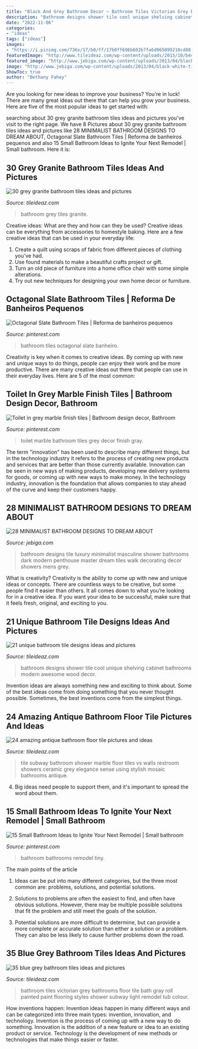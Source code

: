```yaml
---
title: "Black And Grey Bathroom Decor ~ Bathroom Tiles Victorian Grey Bathrooms Floor Tile Bath Gray Roll Painted Paint Flooring Styles Shower Subway Light Remodel Tub Colour"
description: "Bathroom designs shower tile cool unique shelving cabinet bathrooms modern awesome wood decor"
date: "2022-11-06"
categories:
- "ideas"
tags: ["ideas"]
images:
- "https://i.pinimg.com/736x/17/b0/ff/17b0ff696b602b7fa6d965099210cd88.jpg"
featuredImage: "http://www.tileideaz.com/wp-content/uploads/2015/10/b442b3d347e0e45558085a5b868d6fbb.jpg"
featured_image: "http://www.jebiga.com/wp-content/uploads/2013/04/black-white-tile-luxury-bathroom.jpg"
image: "http://www.jebiga.com/wp-content/uploads/2013/04/black-white-tile-luxury-bathroom.jpg"
ShowToc: true
author: "Bethany Fahey"
---
```



Are you looking for new ideas to improve your business? You're in luck! There are many great ideas out there that can help you grow your business. Here are five of the most popular ideas to get started with:

	

		
searching about 30 grey granite bathroom tiles ideas and pictures you've visit to the right page. We have 8 Pictures about 30 grey granite bathroom tiles ideas and pictures like 28 MINIMALIST BATHROOM DESIGNS TO DREAM ABOUT, Octagonal Slate Bathroom Tiles | Reforma de banheiros pequenos and also 15 Small Bathroom Ideas to Ignite Your Next Remodel | Small bathroom. Here it is:
		
    
## 30 Grey Granite Bathroom Tiles Ideas And Pictures

<img loading=lazy src="http://www.tileideaz.com/wp-content/uploads/2015/08/0324.jpg" onerror="this.onerror=null;this.src='https://tse2.mm.bing.net/th?id=OIP.C5p4S5VVlTQ8PvZ6ux---QHaLH&amp;pid=15.1';" alt="30 grey granite bathroom tiles ideas and pictures">

_Source: tileideaz.com_

>bathroom grey tiles granite. 

	

Creative ideas: What are they and how can they be used?
Creative ideas can be everything from accessories to homestyle baking. Here are a few creative ideas that can be used in your everyday life: 
1. Create a quilt using scraps of fabric from different pieces of clothing you've had.
2. Use found materials to make a beautiful crafts project or gift.
3. Turn an old piece of furniture into a home office chair with some simple alterations.
4. Try out new techniques for designing your own home decor or furniture.

    
## Octagonal Slate Bathroom Tiles | Reforma De Banheiros Pequenos

<img loading=lazy src="https://i.pinimg.com/736x/17/b0/ff/17b0ff696b602b7fa6d965099210cd88.jpg" onerror="this.onerror=null;this.src='https://tse2.mm.bing.net/th?id=OIP.P7fJKu25GVZYVkfp_5Yh1gHaKA&amp;pid=15.1';" alt="Octagonal Slate Bathroom Tiles | Reforma de banheiros pequenos">

_Source: pinterest.com_

>bathroom tiles octagonal slate banheiro. 

	

Creativity is key when it comes to creative ideas. By coming up with new and unique ways to do things, people can enjoy their work and be more productive. There are many creative ideas out there that people can use in their everyday lives. Here are 5 of the most common: 

    
## Toilet In Grey Marble Finish Tiles | Bathroom Design Decor, Bathroom

<img loading=lazy src="https://i.pinimg.com/736x/5f/89/d8/5f89d842629d96351eb133fe81e14d52.jpg" onerror="this.onerror=null;this.src='https://tse3.mm.bing.net/th?id=OIP.6vCH3-dj3MdEzHLZO_0pJQAAAA&amp;pid=15.1';" alt="Toilet in grey marble finish tiles | Bathroom design decor, Bathroom">

_Source: pinterest.com_

>toilet marble bathroom tiles grey decor finish gray. 

	

The term "innovation" has been used to describe many different things, but in the technology industry it refers to the process of creating new products and services that are better than those currently available. Innovation can be seen in new ways of making products, developing new delivery systems for goods, or coming up with new ways to make money. In the technology industry, innovation is the foundation that allows companies to stay ahead of the curve and keep their customers happy.

    
## 28 MINIMALIST BATHROOM DESIGNS TO DREAM ABOUT

<img loading=lazy src="http://www.jebiga.com/wp-content/uploads/2013/04/black-white-tile-luxury-bathroom.jpg" onerror="this.onerror=null;this.src='https://tse4.mm.bing.net/th?id=OIP.bbbyJUBiZft4f_IiVC-ObAHaLI&amp;pid=15.1';" alt="28 MINIMALIST BATHROOM DESIGNS TO DREAM ABOUT">

_Source: jebiga.com_

>bathroom designs tile luxury minimalist masculine shower bathrooms dark modern penthouse master dream tiles walk decorating decor showers mens grey. 

	

What is creativity?
Creativity is the ability to come up with new and unique ideas or concepts. There are countless ways to be creative, but some people find it easier than others. It all comes down to what you’re looking for in a creative idea. If you want your idea to be successful, make sure that it feels fresh, original, and exciting to you.

    
## 21 Unique Bathroom Tile Designs Ideas And Pictures

<img loading=lazy src="http://www.tileideaz.com/wp-content/uploads/2015/10/bathroom-cool-with-shower-wall-cabinet-drawers-green-plant-in-the-pot-open-shelving-towels-awesome-cool-white-bathroom-wall-cabinet-design-ideas.jpg" onerror="this.onerror=null;this.src='https://tse3.mm.bing.net/th?id=OIP.ZK7QzlxEd9a-AiLcRiueBgHaJ5&amp;pid=15.1';" alt="21 unique bathroom tile designs ideas and pictures">

_Source: tileideaz.com_

>bathroom designs shower tile cool unique shelving cabinet bathrooms modern awesome wood decor. 

	

Invention ideas are always something new and exciting to think about. Some of the best ideas come from doing something that you never thought possible. Sometimes, the best inventions come from the simplest things.

    
## 24 Amazing Antique Bathroom Floor Tile Pictures And Ideas

<img loading=lazy src="http://www.tileideaz.com/wp-content/uploads/2015/10/b442b3d347e0e45558085a5b868d6fbb.jpg" onerror="this.onerror=null;this.src='https://tse3.mm.bing.net/th?id=OIP.tEKz00fg5FVYCFpbho1vuwHaFj&amp;pid=15.1';" alt="24 amazing antique bathroom floor tile pictures and ideas">

_Source: tileideaz.com_

>tile subway bathroom shower marble floor tiles vs walls restroom showers ceramic grey elegance sense using stylish mosaic bathrooms antique. 

	

4. Big ideas need people to support them, and it's important to spread the word about them.

    
## 15 Small Bathroom Ideas To Ignite Your Next Remodel | Small Bathroom

<img loading=lazy src="https://i.pinimg.com/736x/df/de/7c/dfde7cb9dbd07bd8cec42aff898e5ffc.jpg" onerror="this.onerror=null;this.src='https://tse3.mm.bing.net/th?id=OIP.ykFoabiX5wLHUoJW03lexgHaLG&amp;pid=15.1';" alt="15 Small Bathroom Ideas to Ignite Your Next Remodel | Small bathroom">

_Source: pinterest.com_

>bathroom bathrooms remodel tiny. 

	

The main points of the article
1. Ideas can be put into many different categories, but the three most common are: problems, solutions, and potential solutions.
2. Solutions to problems are often the easiest to find, and often have obvious solutions. However, there may be multiple possible solutions that fit the problem and still meet the goals of the solution.

3. Potential solutions are more difficult to determine, but can provide a more complete or accurate solution than either a solution or a problem. They can also be less likely to cause further problems down the road.

    
## 35 Blue Grey Bathroom Tiles Ideas And Pictures

<img loading=lazy src="http://www.tileideaz.com/wp-content/uploads/2015/03/blue_grey_bathroom_tiles_31.jpg" onerror="this.onerror=null;this.src='https://tse3.mm.bing.net/th?id=OIP.RQhPdFN1-EITsM-jayOc2wHaJ3&amp;pid=15.1';" alt="35 blue grey bathroom tiles ideas and pictures">

_Source: tileideaz.com_

>bathroom tiles victorian grey bathrooms floor tile bath gray roll painted paint flooring styles shower subway light remodel tub colour. 

	

How inventions happen:
Invention ideas happen in many different ways and can be categorized into three main types: invention, innovation, and technology. Invention is the process of coming up with a new way to do something. Innovation is the addition of a new feature or idea to an existing product or service. Technology is the development of new methods or technologies that make things easier or faster.

